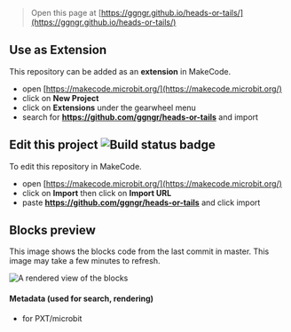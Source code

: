 
> Open this page at [https://ggngr.github.io/heads-or-tails/](https://ggngr.github.io/heads-or-tails/)

## Use as Extension

This repository can be added as an **extension** in MakeCode.

* open [https://makecode.microbit.org/](https://makecode.microbit.org/)
* click on **New Project**
* click on **Extensions** under the gearwheel menu
* search for **https://github.com/ggngr/heads-or-tails** and import

## Edit this project ![Build status badge](https://github.com/ggngr/heads-or-tails/workflows/MakeCode/badge.svg)

To edit this repository in MakeCode.

* open [https://makecode.microbit.org/](https://makecode.microbit.org/)
* click on **Import** then click on **Import URL**
* paste **https://github.com/ggngr/heads-or-tails** and click import

## Blocks preview

This image shows the blocks code from the last commit in master.
This image may take a few minutes to refresh.

![A rendered view of the blocks](https://github.com/ggngr/heads-or-tails/raw/master/.github/makecode/blocks.png)

#### Metadata (used for search, rendering)

* for PXT/microbit
<script src="https://makecode.com/gh-pages-embed.js"></script><script>makeCodeRender("{{ site.makecode.home_url }}", "{{ site.github.owner_name }}/{{ site.github.repository_name }}");</script>
